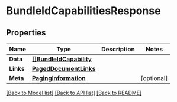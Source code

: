 # BundleIdCapabilitiesResponse

## Properties

Name | Type | Description | Notes
------------ | ------------- | ------------- | -------------
**Data** | [**[]BundleIdCapability**](BundleIdCapability.md) |  | 
**Links** | [**PagedDocumentLinks**](PagedDocumentLinks.md) |  | 
**Meta** | [**PagingInformation**](PagingInformation.md) |  | [optional] 

[[Back to Model list]](../README.md#documentation-for-models) [[Back to API list]](../README.md#documentation-for-api-endpoints) [[Back to README]](../README.md)



